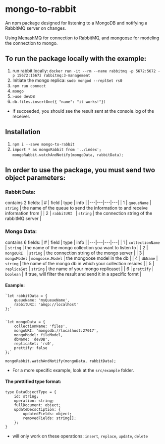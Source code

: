 # mongo-to-rabbit

An npm package designed for listening to a MongoDB and notifying a RabbitMQ server on changes.

Using [MenashMQ](https://www.npmjs.com/package/menashmq) for connection to RabbitMQ,
and [mongoose](https://mongoosejs.com/) for modeling the connection to mongo.

## To run the package locally with the example: 
1. run rabbit locally: `docker run -it --rm --name rabbitmq -p 5672:5672 -p 15672:15672 rabbitmq:3-management`
2. Initiate the mongo replica: `sudo mongod --replSet rs0`
3. `npm run connect`
4. `mongo`
5. `>use devDB`
6. `db.files.insertOne({ "name": "it works!"})`

* If succeeded, you should see the result sent at the console.log of the receiver.

## Installation
1. `npm i --save mongo-to-rabbit`
2. `import * as mongoRabbit from '../index';`  
`mongoRabbit.watchAndNotify(mongoData, rabbitData);`

## In order to use the package, you must send two object parameters:

### Rabbit Data:
contains 2 fields: 
| #  | field | type | info |
|---|---|---|---|
| 1 | `queueName`  | `string` | the name of the queue to send the information to and receive information from |
| 2 | `rabbitURI `  | `string` | the connection string of the rabbitMQ server |

### Mongo Data:

contains 6 fields:
| #  | field | type | info |
|---|---|---|---|
| 1 | `collectionName`  | `string` | the name of the mongo collection yoa want to listen to |
| 2 | `mongoURI `  | `string` | the connection string of the mongo server |
| 3 | `mongoModel` | `mongoose.Model` | the mongoose model in the db |
| 4 | `dbName`   | `string` | the name of the mongo db in which your collection resides  |
| 5 |  `replicaSet` | `string` | the name of your mongo replicaset |
| 6 | `prettify` | `boolean`  | if true, will filter the result and send it in a specific formt |

#### Example: 
```node
`let rabbitData = {  
    queueName: 'myQueueName',  
    rabbitURI: 'amqp://localhost'  
};`  


`let mongoData = {  
    collectionName: 'files',  
    mongoURI: 'mongodb://localhost:27017',  
    mongoModel: fileModel,  
    dbName: 'devDB',  
    replicaSet: 'rs0',  
    prettify: false  
};`  
```
`mongoRabbit.watchAndNotify(mongoData, rabbitData);`

* For a more specific example, look at the `src/example` folder.

#### The prettified type format:
```node
type DataObjectType = {  
    id: string;  
    operation: string;  
    fullDocument: object;  
    updateDecsctiption: {  
        updatedFields: object;  
        removedFields: string[];  
    };  
}
```
* will only work on these operations: `insert`, `replace`, `update`, `delete`
